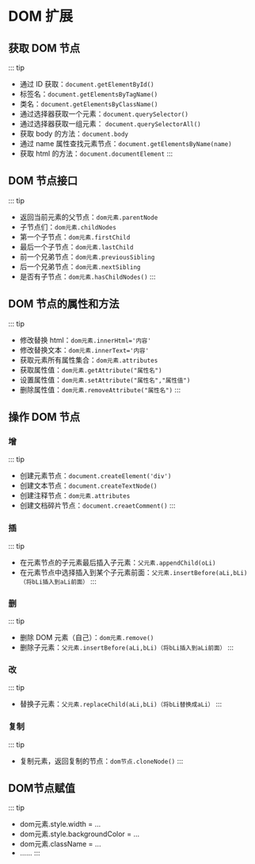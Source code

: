 # DOM 扩展

## 获取 DOM 节点

::: tip

- 通过 ID 获取：`document.getElementById()`
- 标签名：`document.getElementsByTagName()`
- 类名：`document.getElementsByClassName()`
- 通过选择器获取一个元素：`document.querySelector()`
- 通过选择器获取一组元素： `document.querySelectorAll()`
- 获取 body 的方法：`document.body`
- 通过 name 属性查找元素节点：`document.getElementsByName(name)`
- 获取 html 的方法：`document.documentElement`
  :::

## DOM 节点接口

::: tip

- 返回当前元素的父节点：`dom元素.parentNode`
- 子节点们：`dom元素.childNodes`
- 第一个子节点：`dom元素.firstChild`
- 最后一个子节点：`dom元素.lastChild`
- 前一个兄弟节点：`dom元素.previousSibling`
- 后一个兄弟节点：`dom元素.nextSibling`
- 是否有子节点：`dom元素.hasChildNodes()`
  :::

## DOM 节点的属性和方法

::: tip

- 修改替换 html：`dom元素.innerHtml='内容'`
- 修改替换文本：`dom元素.innerText='内容'`
- 获取元素所有属性集合：`dom元素.attributes`
- 获取属性值：`dom元素.getAttribute("属性名")`
- 设置属性值：`dom元素.setAttribute("属性名","属性值")`
- 删除属性值：`dom元素.removeAttribute("属性名")`
  :::

## 操作 DOM 节点

### 增

::: tip

- 创建元素节点：`document.createElement('div')`
- 创建文本节点：`document.createTextNode()`
- 创建注释节点：`dom元素.attributes`
- 创建文档碎片节点：`document.creaetComment()`
  :::

### 插

::: tip

- 在元素节点的子元素最后插入子元素：`父元素.appendChild(oLi)`
- 在元素节点中选择插入到某个子元素前面：`父元素.insertBefore(aLi,bLi)（将bLi插入到aLi前面）`
  :::

### 删

::: tip

- 删除 DOM 元素（自己）：`dom元素.remove()`
- 删除子元素：`父元素.insertBefore(aLi,bLi)（将bLi插入到aLi前面）`
  :::

### 改
::: tip

- 替换子元素：`父元素.replaceChild(aLi,bLi)（将bLi替换成aLi）`
  :::

### 复制
::: tip

- 复制元素，返回复制的节点：`dom节点.cloneNode()`
  :::

## DOM节点赋值
::: tip

- dom元素.style.width = ...
- dom元素.style.backgroundColor = ...
- dom元素.className = ...
- ......
  :::